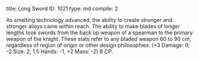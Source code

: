 title:          Long Sword
ID:             1021
type:           md
compile:        2



As smelting technology advanced, the ability to create stronger and stronger alloys came within reach. The ability to make blades of longer lengths took swords from the back up weapon of a spearman to the primary weapon of the knight. These stats refer to any bladed weapon 60 to 90 cm, regardless of region of origin or other design philosophies. (+3 Damage: 9; -2 Size: 2; 1.5 Hands: -1, +2 Mass: -2) 8 CP.